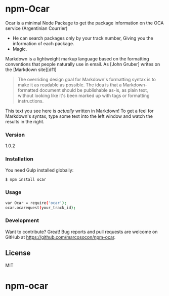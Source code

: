 # npm-Ocar

Ocar is a minimal Node Package to get the package information on the OCA service (Argentinian Courrier)

  - He can search packages only by your track number, Giving you the information of each package.
  - Magic.

Markdown is a lightweight markup language based on the formatting conventions that people naturally use in email.  As [John Gruber] writes on the [Markdown site][df1]

> The overriding design goal for Markdown's
> formatting syntax is to make it as readable
> as possible. The idea is that a
> Markdown-formatted document should be
> publishable as-is, as plain text, without
> looking like it's been marked up with tags
> or formatting instructions.

This text you see here is *actually* written in Markdown! To get a feel for Markdown's syntax, type some text into the left window and watch the results in the right.

### Version
1.0.2



### Installation

You need Gulp installed globally:

```sh
$ npm install ocar
```
### Usage
```sh
var Ocar = require('ocar');
ocar.ocarequest(your_track_id);
```

### Development

Want to contribute? Great!
Bug reports and pull requests are welcome on GitHub at https://github.com/marcosocon/npm-ocar.


License
----

MIT


# npm-ocar
